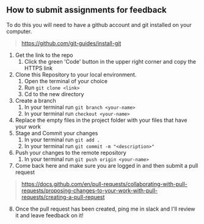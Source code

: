 ## How to submit assignments for feedback

To do this you will need to have a github account and git installed on your computer.
> https://github.com/git-guides/install-git


1. Get the link to the repo
    1. Click the green 'Code' button in the upper right corner and copy the HTTPS link
2. Clone this Repository to your local environment.
    1. Open the terminal of your choice
    2. Run `git clone <link>`
    3. Cd to the new directory
3. Create a branch
    1. In your terminal run `git branch <your-name>`
    2. In your terminal run `checkout <your-name>`
4. Replace the empty files in the project folder with your files that have your work
5. Stage and Commit your changes
    1. In your terminal run `git add .`
    2. In your terminal run `git commit -m "<description>"`
6. Push your changes to the remote repository
    1. In your terminal run `git push origin <your-name>`
7. Come back here and make sure you are logged in and then submit a pull request
> https://docs.github.com/en/pull-requests/collaborating-with-pull-requests/proposing-changes-to-your-work-with-pull-requests/creating-a-pull-request
8. Once the pull request has been created, ping me in slack and I'll review it and leave feedback on it!

